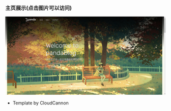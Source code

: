 
### 主页展示(点击图片可以访问)

[![screenshot](images/_screenshot.jpg)](http://pandacase.github.io)

* Template by CloudCannon